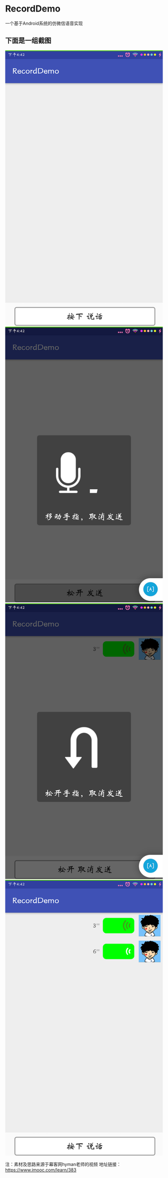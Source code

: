 # RecordDemo
一个基于Android系统的仿微信语音实现

## 下面是一组截图

![](https://github.com/Android-Star/RecordDemo/blob/master/screenShots/Screenshot_2018-02-08-16-42-26-431_com.example.wilsonhan.recorddemo.png)
![](https://github.com/Android-Star/RecordDemo/blob/master/screenShots/Screenshot_2018-02-08-16-42-31-980_com.example.wilsonhan.recorddemo.png)
![](https://github.com/Android-Star/RecordDemo/blob/master/screenShots/Screenshot_2018-02-08-16-42-37-280_com.example.wilsonhan.recorddemo.png)
![](https://github.com/Android-Star/RecordDemo/blob/master/screenShots/Screenshot_2018-02-08-16-42-52-635_com.example.wilsonhan.recorddemo.png)



注：素材及思路来源于幕客网hyman老师的视频 
地址链接：https://www.imooc.com/learn/383
